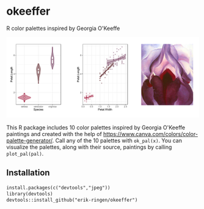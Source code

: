 # okeeffer
R color palettes inspired by Georgia O'Keeffe

![okeeffer example](https://github.com/erik-ringen/okeeffer/blob/master/okeefer.png)

This R package includes 10 color palettes inspired by Georgia O'Keeffe paintings and created with the help of https://www.canva.com/colors/color-palette-generator/. Call any of the 10 palettes with ``ok_pal(x)``. You can visualize the palettes, along with their source, paintings by calling ``plot_pal(pal)``.

## Installation
```
install.packages(c("devtools","jpeg"))
library(devtools)
devtools::install_github("erik-ringen/okeeffer")
```
